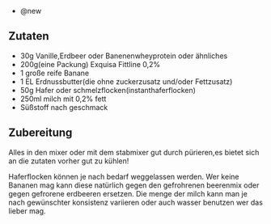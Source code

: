- @new

## Zutaten
- 30g Vanille,Erdbeer oder Banenenwheyprotein oder ähnliches
- 200g(eine Packung) Exquisa Fittline 0,2%
- 1 große reife Banane
- 1 EL Erdnussbutter(die ohne zuckerzusatz und/oder Fettzusatz)
- 50g Hafer oder schmelzflocken(instanthaferflocken)
- 250ml milch mit 0,2% fett
- Süßstoff nach geschmack

## Zubereitung
Alles in den mixer oder mit dem stabmixer gut durch pürieren,es bietet sich an die zutaten vorher gut zu kühlen!

Haferflocken können je nach bedarf weggelassen werden. Wer keine Bananen mag kann diese natürlich gegen den gefrohrenen beerenmix oder gegen gefrorene erdbeeren ersetzen.
Die menge der milch kann man je nach gewünschter konsistenz variieren oder auch wasser benutzen wer das lieber mag.
